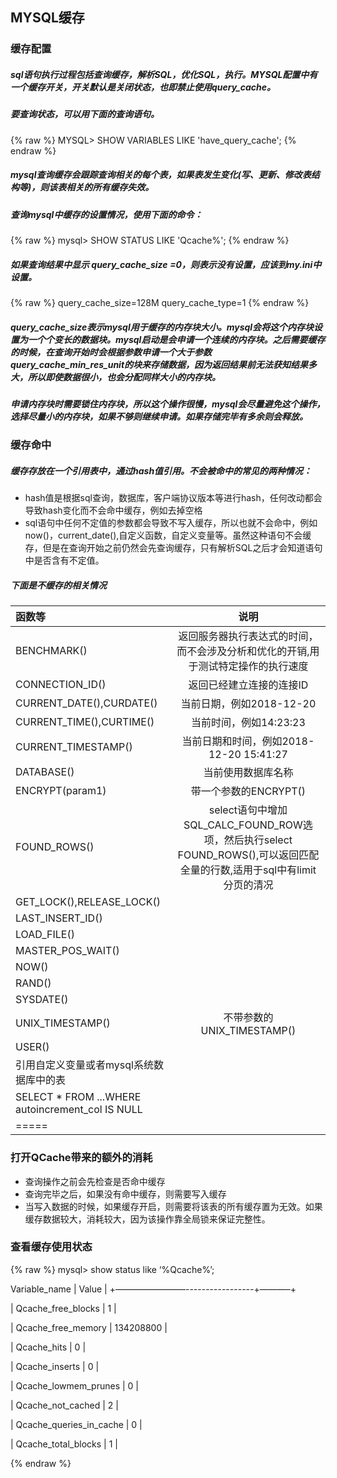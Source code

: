 ## MYSQL缓存 

### 缓存配置 

##### sql语句执行过程包括查询缓存，解析SQL，优化SQL，执行。MYSQL配置中有一个缓存开关，开关默认是关闭状态，也即禁止使用query_cache。 
##### 要查询状态，可以用下面的查询语句。 #####

  {% raw %}
    MYSQL> SHOW VARIABLES LIKE 'have_query_cache';
  {% endraw %}

##### mysql查询缓存会跟踪查询相关的每个表，如果表发生变化(写、更新、修改表结构等)，则该表相关的所有缓存失效。 

##### 查询mysql中缓存的设置情况，使用下面的命令： #####

{% raw %}
mysql> SHOW STATUS LIKE 'Qcache%';
{% endraw %}

##### 如果查询结果中显示 query_cache_size =0，则表示没有设置，应该到my.ini中设置。 #####
{% raw %}
query_cache_size=128M 
query_cache_type=1 
{% endraw %}

##### query_cache_size表示mysql用于缓存的内存块大小。mysql会将这个内存块设置为一个个变长的数据块。mysql启动是会申请一个连续的内存块。之后需要缓存的时候，在查询开始时会根据参数申请一个大于参数query_cache_min_res_unit的块来存储数据，因为返回结果前无法获知结果多大，所以即使数据很小，也会分配同样大小的内存块。 

##### 申请内存块时需要锁住内存块，所以这个操作很慢，mysql会尽量避免这个操作，选择尽量小的内存块，如果不够则继续申请。如果存储完毕有多余则会释放。 

### 缓存命中 

##### 缓存存放在一个引用表中，通过hash值引用。不会被命中的常见的两种情况：
* hash值是根据sql查询，数据库，客户端协议版本等进行hash，任何改动都会导致hash变化而不会命中缓存，例如去掉空格
* sql语句中任何不定值的参数都会导致不写入缓存，所以也就不会命中，例如now()，current_date(),自定义函数，自定义变量等。虽然这种语句不会缓存，但是在查询开始之前仍然会先查询缓存，只有解析SQL之后才会知道语句中是否含有不定值。

##### 下面是不缓存的相关情况 #####

| 函数等 | 说明 |
|:--------|:-------:|
| BENCHMARK()   | 返回服务器执行表达式的时间，而不会涉及分析和优化的开销,用于测试特定操作的执行速度   |
| CONNECTION_ID()   | 返回已经建立连接的连接ID   |
| CURRENT_DATE(),CURDATE()   | 当前日期，例如2018-12-20   |
| CURRENT_TIME(),CURTIME()   | 当前时间，例如14:23:23   |
| CURRENT_TIMESTAMP() | 当前日期和时间，例如2018-12-20 15:41:27 |
| DATABASE() | 当前使用数据库名称 |
| ENCRYPT(param1) |带一个参数的ENCRYPT()|
| FOUND_ROWS() | select语句中增加SQL_CALC_FOUND_ROW选项，然后执行select FOUND_ROWS(),可以返回匹配全量的行数,适用于sql中有limit分页的清况 |
| GET_LOCK(),RELEASE_LOCK() | |
| LAST_INSERT_ID() | |
| LOAD_FILE() | |
| MASTER_POS_WAIT() | |
| NOW() | |
| RAND() | |
| SYSDATE() | |
| UNIX_TIMESTAMP() | 不带参数的UNIX_TIMESTAMP() |
| USER() | |
| 引用自定义变量或者mysql系统数据库中的表|
| SELECT * FROM ...WHERE autoincrement_col IS NULL | |
|=====

### 打开QCache带来的额外的消耗 ###

* 查询操作之前会先检查是否命中缓存
* 查询完毕之后，如果没有命中缓存，则需要写入缓存
* 当写入数据的时候，如果缓存开启，则需要将该表的所有缓存置为无效。如果缓存数据较大，消耗较大，因为该操作靠全局锁来保证完整性。

### 查看缓存使用状态 ###

{% raw %}
mysql> show status like ‘%Qcache%’; 

   Variable_name           | Value     | 
 +————————-----------------+———–+ 
 
| Qcache_free_blocks      | 1         | 
 
| Qcache_free_memory      | 134208800 | 
 
| Qcache_hits             | 0         | 
 
| Qcache_inserts          | 0         | 
 
| Qcache_lowmem_prunes    | 0         | 
 
| Qcache_not_cached       | 2         | 
 
| Qcache_queries_in_cache | 0         | 
 
| Qcache_total_blocks     | 1         | 

{% endraw %}














